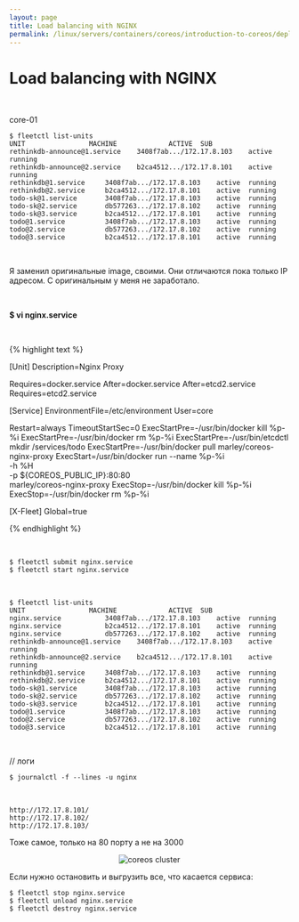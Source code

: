 ```yaml
---
layout: page
title: Load balancing with NGINX
permalink: /linux/servers/containers/coreos/introduction-to-coreos/deploying-a-atabase-backed-web-application/Load_Balancing_With_NGINX_confd/
---
```



# Load balancing with NGINX


<br/>

core-01


    $ fleetctl list-units
    UNIT				MACHINE				ACTIVE	SUB
    rethinkdb-announce@1.service	3408f7ab.../172.17.8.103	active	running
    rethinkdb-announce@2.service	b2ca4512.../172.17.8.101	active	running
    rethinkdb@1.service		3408f7ab.../172.17.8.103	active	running
    rethinkdb@2.service		b2ca4512.../172.17.8.101	active	running
    todo-sk@1.service		3408f7ab.../172.17.8.103	active	running
    todo-sk@2.service		db577263.../172.17.8.102	active	running
    todo-sk@3.service		b2ca4512.../172.17.8.101	active	running
    todo@1.service			3408f7ab.../172.17.8.103	active	running
    todo@2.service			db577263.../172.17.8.102	active	running
    todo@3.service			b2ca4512.../172.17.8.101	active	running


<br/>

Я заменил оригинальные image, своими. Они отличаются пока только IP адресом.
С оригинальным у меня не заработало.

<br/>

 **$ vi nginx.service**

<br/>


{% highlight text %}

[Unit]
Description=Nginx Proxy

Requires=docker.service
After=docker.service
After=etcd2.service
Requires=etcd2.service

[Service]
EnvironmentFile=/etc/environment
User=core

Restart=always
TimeoutStartSec=0
ExecStartPre=-/usr/bin/docker kill %p-%i
ExecStartPre=-/usr/bin/docker rm %p-%i
ExecStartPre=-/usr/bin/etcdctl mkdir /services/todo
ExecStartPre=-/usr/bin/docker pull marley/coreos-nginx-proxy
ExecStart=/usr/bin/docker run --name %p-%i \
      -h %H \
      -p ${COREOS_PUBLIC_IP}:80:80 \
      marley/coreos-nginx-proxy
ExecStop=-/usr/bin/docker kill %p-%i
ExecStop=-/usr/bin/docker rm %p-%i

[X-Fleet]
Global=true

{% endhighlight %}

<br/>

    $ fleetctl submit nginx.service
    $ fleetctl start nginx.service

<br/>

    $ fleetctl list-units
    UNIT				MACHINE				ACTIVE	SUB
    nginx.service			3408f7ab.../172.17.8.103	active	running
    nginx.service			b2ca4512.../172.17.8.101	active	running
    nginx.service			db577263.../172.17.8.102	active	running
    rethinkdb-announce@1.service	3408f7ab.../172.17.8.103	active	running
    rethinkdb-announce@2.service	b2ca4512.../172.17.8.101	active	running
    rethinkdb@1.service		3408f7ab.../172.17.8.103	active	running
    rethinkdb@2.service		b2ca4512.../172.17.8.101	active	running
    todo-sk@1.service		3408f7ab.../172.17.8.103	active	running
    todo-sk@2.service		db577263.../172.17.8.102	active	running
    todo-sk@3.service		b2ca4512.../172.17.8.101	active	running
    todo@1.service			3408f7ab.../172.17.8.103	active	running
    todo@2.service			db577263.../172.17.8.102	active	running
    todo@3.service			b2ca4512.../172.17.8.101	active	running



<br/>

// логи

    $ journalctl -f --lines -u nginx

<br/>


    http://172.17.8.101/
    http://172.17.8.102/
    http://172.17.8.103/


Тоже самое, только на 80 порту а не на 3000

<div align="center">
    <img src="//files.sysadm.ru/img/linux/servers/containers/coreos/app7.png" border="0" alt="coreos cluster">
</div>


Если нужно остановить и выгрузить все, что касается сервиса:

    $ fleetctl stop nginx.service
    $ fleetctl unload nginx.service
    $ fleetctl destroy nginx.service
